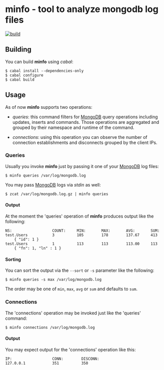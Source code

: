 # minfo - tool to analyze mongodb log files

[![build](https://api.travis-ci.org/kongo2002/minfo.png)][travis]


## Building

You can build **minfo** using *cabal*:

    $ cabal install --dependencies-only
    $ cabal configure
    $ cabal build


## Usage

As of now **minfo** supports two operations:

- *queries*: this command filters for [MongoDB][mongodb] query operations
  including updates, inserts and commands. Those operations are aggregated and
  grouped by their namespace and runtime of the command.

- *connections*: using this operation you can observe the number of connection
  establishments and disconnects grouped by the client IPs.


### Queries

Usually you invoke **minfo** just by passing it one of your [MongoDB][mongodb]
log files:

    $ minfo queries /var/log/mongodb.log

You may pass [MongoDB][mongodb] logs via *stdin* as well:

    $ zcat /var/log/mongodb.log.gz | minfo queries


#### Output

At the moment the 'queries' operation of **minfo** produces output like the
following:

    NS:                  COUNT:     MIN:       MAX:       AVG:       SUM:
    test.Users           3          105        178        137.67     413
        { "id": 1 }
    test.Users           1          113        113        113.00     113
        { "fn": 1, "ln" : 1 }


#### Sorting

You can sort the output via the `--sort` or `-s` parameter like the following:

    $ minfo queries -s max /var/log/mongodb.log

The order may be one of `min`, `max`, `avg` or `sum` and defaults to `sum`.


### Connections

The 'connections' operation may be invoked just like the 'queries' command:

    $ minfo connections /var/log/mongodb.log


#### Output

You may expect output for the 'connections' operation like this:

    IP:                  CONN:        DISCONN:
    127.0.0.1            351          350


[travis]: https://travis-ci.org/kongo2002/minfo/
[mongodb]: http://www.mongodb.org/

